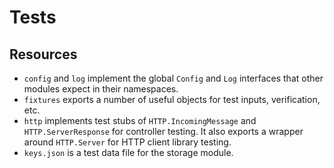 Tests
=====

## Resources

* `config` and `log` implement the global `Config` and `Log` interfaces that other modules expect in their namespaces.
* `fixtures` exports a number of useful objects for test inputs, verification, etc.
* `http` implements test stubs of `HTTP.IncomingMessage` and `HTTP.ServerResponse` for controller testing. It also exports a wrapper around `HTTP.Server` for HTTP client library testing.
* `keys.json` is a test data file for the storage module.
